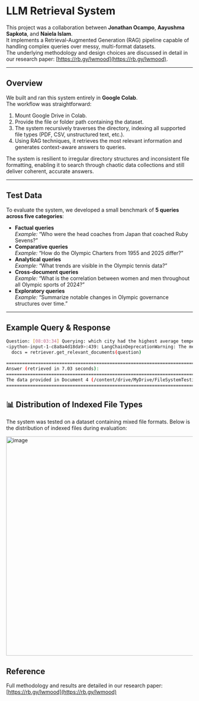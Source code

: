 # LLM Retrieval System

This project was a collaboration between **Jonathan Ocampo**, **Aayushma Sapkota**, and **Naiela Islam**.  
It implements a Retrieval-Augmented Generation (RAG) pipeline capable of handling complex queries over messy, multi-format datasets.  
The underlying methodology and design choices are discussed in detail in our research paper: [https://rb.gy/lwmood](https://rb.gy/lwmood).

---

## Overview

We built and ran this system entirely in **Google Colab**.  
The workflow was straightforward:  
1. Mount Google Drive in Colab.  
2. Provide the file or folder path containing the dataset.  
3. The system recursively traverses the directory, indexing all supported file types (PDF, CSV, unstructured text, etc.).  
4. Using RAG techniques, it retrieves the most relevant information and generates context-aware answers to queries.

The system is resilient to irregular directory structures and inconsistent file formatting, enabling it to search through chaotic data collections and still deliver coherent, accurate answers.

---

## Test Data

To evaluate the system, we developed a small benchmark of **5 queries across five categories**:

- **Factual queries**  
  *Example:* “Who were the head coaches from Japan that coached Ruby Sevens?”
- **Comparative queries**  
  *Example:* “How do the Olympic Charters from 1955 and 2025 differ?”
- **Analytical queries**  
  *Example:* “What trends are visible in the Olympic tennis data?”
- **Cross-document queries**  
  *Example:* “What is the correlation between women and men throughout all Olympic sports of 2024?”
- **Exploratory queries**  
  *Example:* “Summarize notable changes in Olympic governance structures over time.”

---

## Example Query & Response

```bash
Question: [08:03:34] Querying: which city had the highest average temperature in 2012
<ipython-input-1-c8a8a4d18da9>:439: LangChainDeprecationWarning: The method `BaseRetriever.get_relevant_documents` was deprecated in langchain-core 0.1.46 and will be removed in 1.0. Use :meth:`~invoke` instead.
  docs = retriever.get_relevant_documents(question)

================================================================================
Answer (retrieved in 7.03 seconds):
================================================================================
The data provided in Document 4 (/content/drive/MyDrive/FileSystemTesting/Temperatures/stl_monthly_temps_1999_2024.csv) shows that for the year 2012, the annual average temperature for the "stl" location was 61.2°F, which was the highest annual average in the data range from 1999 to 2020. However, without temperature data from other cities, I cannot determine which city had the highest average temperature in 2012.
================================================================================
```

## 📊 Distribution of Indexed File Types

The system was tested on a dataset containing mixed file formats. Below is the distribution of indexed files during evaluation:

<img width="989" height="590" alt="image" src="https://github.com/user-attachments/assets/ccec4b7d-2cdf-48e9-9961-c8fd447b18e5" />


## Reference
Full methodology and results are detailed in our research paper: [https://rb.gy/lwmood](https://rb.gy/lwmood)
